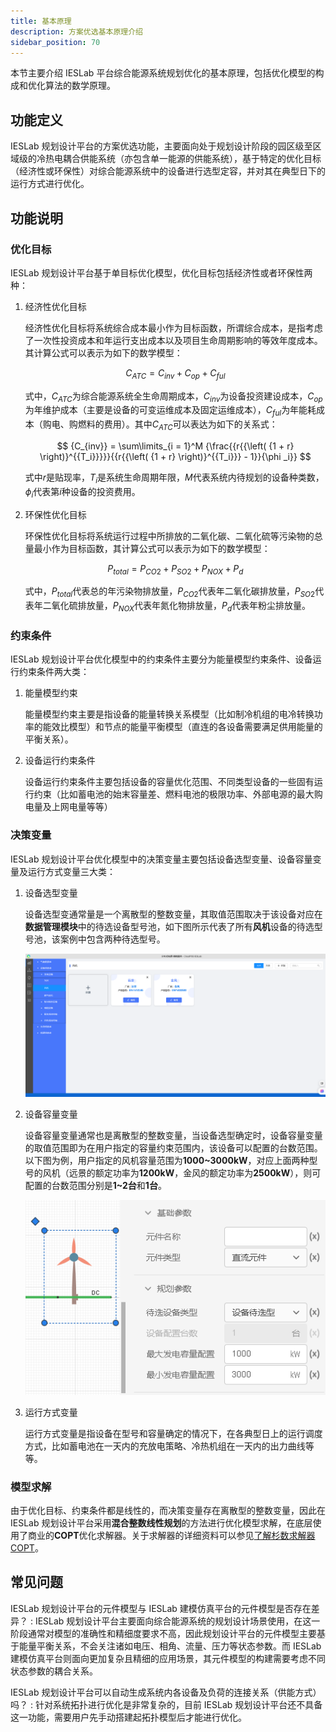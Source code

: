 ```yaml
---
title: 基本原理
description: 方案优选基本原理介绍
sidebar_position: 70
---
```


本节主要介绍 IESLab 平台综合能源系统规划优化的基本原理，包括优化模型的构成和优化算法的数学原理。

## 功能定义

IESLab 规划设计平台的方案优选功能，主要面向处于规划设计阶段的园区级至区域级的冷热电耦合供能系统（亦包含单一能源的供能系统），基于特定的优化目标（经济性或环保性）对综合能源系统中的设备进行选型定容，并对其在典型日下的运行方式进行优化。

## 功能说明

### 优化目标

IESLab 规划设计平台基于单目标优化模型，优化目标包括经济性或者环保性两种：

1. 经济性优化目标
   
   经济性优化目标将系统综合成本最小作为目标函数，所谓综合成本，是指考虑了一次性投资成本和年运行支出成本以及项目生命周期影响的等效年度成本。其计算公式可以表示为如下的数学模型：

   $$
    C_{ATC}=C_{inv}+C_{op}+C_{ful}
   $$

   式中，$C_{ATC}$为综合能源系统全生命周期成本，$C_{inv}$为设备投资建设成本，$C_{op}$为年维护成本（主要是设备的可变运维成本及固定运维成本），$C_{ful}$为年能耗成本（购电、购燃料的费用）。其中$C_{ATC}$可以表达为如下的关系式：

   $$
    {C_{inv}} = \sum\limits_{i = 1}^M {\frac{{r{{\left( {1 + r} \right)}^{{T_i}}}}}{{r{{\left( {1 + r} \right)}^{{T_i}}} - 1}}{\phi _i}} 
   $$

   式中$r$是贴现率，$T_i$是系统生命周期年限，$M$代表系统内待规划的设备种类数，$\phi _i$代表第$i$种设备的投资费用。

2. 环保性优化目标

   环保性优化目标将系统运行过程中所排放的二氧化碳、二氧化硫等污染物的总量最小作为目标函数，其计算公式可以表示为如下的数学模型：

   $$
    P_{total}=P_{CO2}+P_{SO2}+P_{NOX}+P_{d}
   $$

   式中，$P_{total}$代表总的年污染物排放量，$P_{CO2}$代表年二氧化碳排放量，$P_{SO2}$代表年二氧化硫排放量，$P_{NOX}$代表年氮化物排放量，$P_{d}$代表年粉尘排放量。

### 约束条件

IESLab 规划设计平台优化模型中的约束条件主要分为能量模型约束条件、设备运行约束条件两大类：

1. 能量模型约束
   
   能量模型约束主要是指设备的能量转换关系模型（比如制冷机组的电冷转换功率的能效比模型）和节点的能量平衡模型（直连的各设备需要满足供用能量的平衡关系）。

2. 设备运行约束条件
   
   设备运行约束条件主要包括设备的容量优化范围、不同类型设备的一些固有运行约束（比如蓄电池的始末容量差、燃料电池的极限功率、外部电源的最大购电量及上网电量等等）

### 决策变量

IESLab 规划设计平台优化模型中的决策变量主要包括设备选型变量、设备容量变量及运行方式变量三大类：

1. 设备选型变量
   
   设备选型变通常量是一个离散型的整数变量，其取值范围取决于该设备对应在**数据管理模块**中的待选设备型号池，如下图所示代表了所有**风机**设备的待选型号池，该案例中包含两种待选型号。

   ![风机设备的待选型号池 =x700](./windturbine_pool.jpg "风机设备的待选型号池")

2. 设备容量变量
   
   设备容量变量通常也是离散型的整数变量，当设备选型确定时，设备容量变量的取值范围即为在用户指定的容量约束范围内，该设备可以配置的台数范围。以下图为例，用户指定的风机容量范围为**1000~3000kW**，对应上面两种型号的风机（远景的额定功率为**1200kW**，金风的额定功率为**2500kW**），则可配置的台数范围分别是**1~2台**和**1台**。

   ![风机设备的容量配置范围 =x400](./capacity_limit.jpg "风机设备的容量配置范围")

3. 运行方式变量
   
   运行方式变量是指设备在型号和容量确定的情况下，在各典型日上的运行调度方式，比如蓄电池在一天内的充放电策略、冷热机组在一天内的出力曲线等等。

### 模型求解

由于优化目标、约束条件都是线性的，而决策变量存在离散型的整数变量，因此在 IESLab 规划设计平台采用**混合整数线性规划**的方法进行优化模型求解，在底层使用了商业的**COPT**优化求解器。关于求解器的详细资料可以参见<a href="https://www.shanshu.ai/solver">了解杉数求解器COPT</a>。

## 常见问题

IESLab 规划设计平台的元件模型与 IESLab 建模仿真平台的元件模型是否存在差异？
: IESLab 规划设计平台主要面向综合能源系统的规划设计场景使用，在这一阶段通常对模型的准确性和精细度要求不高，因此规划设计平台的元件模型主要基于能量平衡关系，不会关注诸如电压、相角、流量、压力等状态参数。而 IESLab 建模仿真平台则面向更加复杂且精细的应用场景，其元件模型的构建需要考虑不同状态参数的耦合关系。

IESLab 规划设计平台可以自动生成系统内各设备及负荷的连接关系（供能方式）吗？
: 针对系统拓扑进行优化是非常复杂的，目前 IESLab 规划设计平台还不具备这一功能，需要用户先手动搭建起拓扑模型后才能进行优化。